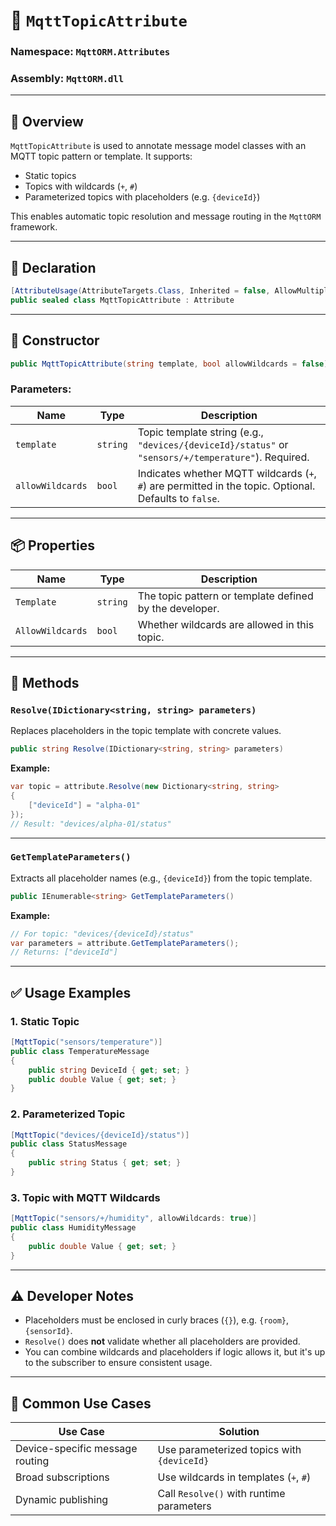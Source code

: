﻿# 📘 `MqttTopicAttribute`

### Namespace: `MqttORM.Attributes`

### Assembly: `MqttORM.dll`

---

## 🧩 Overview

`MqttTopicAttribute` is used to annotate message model classes with an MQTT topic pattern or template. It supports:

- Static topics
- Topics with wildcards (`+`, `#`)
- Parameterized topics with placeholders (e.g. `{deviceId}`)

This enables automatic topic resolution and message routing in the `MqttORM` framework.

---

## 📐 Declaration

```csharp
[AttributeUsage(AttributeTargets.Class, Inherited = false, AllowMultiple = false)]
public sealed class MqttTopicAttribute : Attribute
```

---

## 🔧 Constructor

```csharp
public MqttTopicAttribute(string template, bool allowWildcards = false)
```

### Parameters:

| Name             | Type     | Description                                                                                            |
| ---------------- | -------- | ------------------------------------------------------------------------------------------------------ |
| `template`       | `string` | Topic template string (e.g., `"devices/{deviceId}/status"` or `"sensors/+/temperature"`). Required.    |
| `allowWildcards` | `bool`   | Indicates whether MQTT wildcards (`+`, `#`) are permitted in the topic. Optional. Defaults to `false`. |

---

## 📦 Properties

| Name             | Type     | Description                                             |
| ---------------- | -------- | ------------------------------------------------------- |
| `Template`       | `string` | The topic pattern or template defined by the developer. |
| `AllowWildcards` | `bool`   | Whether wildcards are allowed in this topic.            |

---

## 🔄 Methods

### `Resolve(IDictionary<string, string> parameters)`

Replaces placeholders in the topic template with concrete values.

```csharp
public string Resolve(IDictionary<string, string> parameters)
```

**Example:**

```csharp
var topic = attribute.Resolve(new Dictionary<string, string>
{
    ["deviceId"] = "alpha-01"
});
// Result: "devices/alpha-01/status"
```

---

### `GetTemplateParameters()`

Extracts all placeholder names (e.g., `{deviceId}`) from the topic template.

```csharp
public IEnumerable<string> GetTemplateParameters()
```

**Example:**

```csharp
// For topic: "devices/{deviceId}/status"
var parameters = attribute.GetTemplateParameters();
// Returns: ["deviceId"]
```

---

## ✅ Usage Examples

### 1. **Static Topic**

```csharp
[MqttTopic("sensors/temperature")]
public class TemperatureMessage
{
    public string DeviceId { get; set; }
    public double Value { get; set; }
}
```

### 2. **Parameterized Topic**

```csharp
[MqttTopic("devices/{deviceId}/status")]
public class StatusMessage
{
    public string Status { get; set; }
}
```

### 3. **Topic with MQTT Wildcards**

```csharp
[MqttTopic("sensors/+/humidity", allowWildcards: true)]
public class HumidityMessage
{
    public double Value { get; set; }
}
```

---

## ⚠️ Developer Notes

- Placeholders must be enclosed in curly braces (`{}`), e.g. `{room}`, `{sensorId}`.
- `Resolve()` does **not** validate whether all placeholders are provided.
- You can combine wildcards and placeholders if logic allows it, but it's up to the subscriber to ensure consistent usage.

---

## 📎 Common Use Cases

| Use Case                        | Solution                                   |
| ------------------------------- | ------------------------------------------ |
| Device-specific message routing | Use parameterized topics with `{deviceId}` |
| Broad subscriptions             | Use wildcards in templates (`+`, `#`)      |
| Dynamic publishing              | Call `Resolve()` with runtime parameters   |
